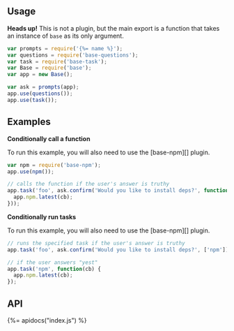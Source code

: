 ## Usage

**Heads up!** This is not a plugin, but the main export is a function that takes an instance of `base` as its only argument.

```js
var prompts = require('{%= name %}');
var questions = require('base-questions');
var task = require('base-task');
var Base = require('base');
var app = new Base();

var ask = prompts(app);
app.use(questions());
app.use(task());
```

## Examples

**Conditionally call a function**

To run this example, you will also need to use the [base-npm][] plugin.

```js
var npm = require('base-npm');
app.use(npm());

// calls the function if the user's answer is truthy
app.task('foo', ask.confirm('Would you like to install deps?', function(cb) {
  app.npm.latest(cb);
}));
```

**Conditionally run tasks**

To run this example, you will also need to use the [base-npm][] plugin.

```js
// runs the specified task if the user's answer is truthy
app.task('foo', ask.confirm('Would you like to install deps?', ['npm']));

// if the user answers "yest"
app.task('npm', function(cb) {
  app.npm.latest(cb);
});
```

## API
{%= apidocs("index.js") %}
